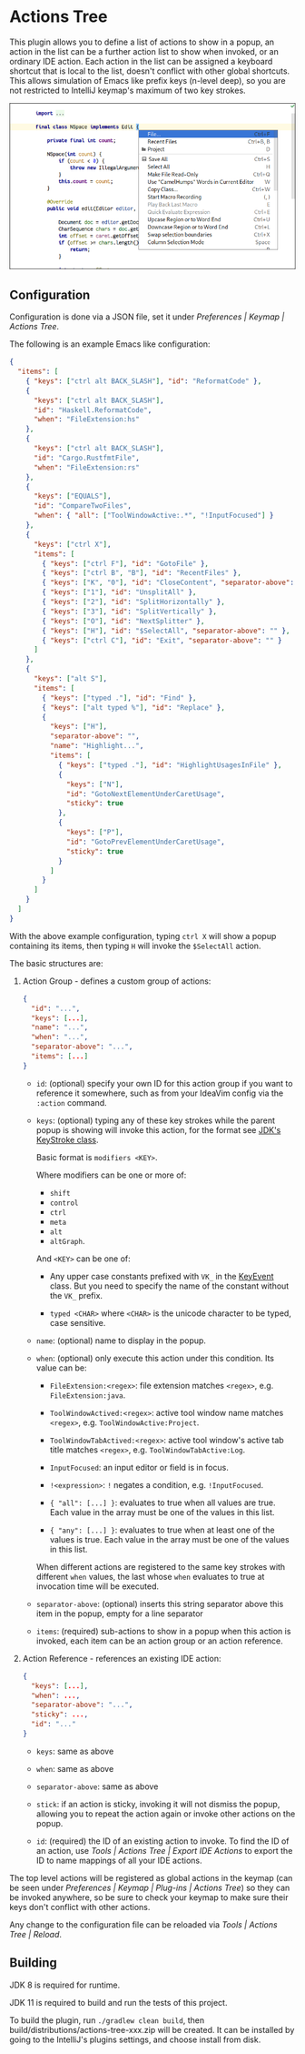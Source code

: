 # Actions Tree

This plugin allows you to define a list of actions to show in a popup,
an action in the list can be a further action list to show when
invoked, or an ordinary IDE action. Each action in the list can be
assigned a keyboard shortcut that is local to the list, doesn't
conflict with other global shortcuts. This allows simulation of Emacs
like prefix keys (n-level deep), so you are not restricted to IntelliJ
keymap's maximum of two key strokes.

![screenshot](screenshot.png)

## Configuration

Configuration is done via a JSON file, set it under *Preferences |
Keymap | Actions Tree*.

The following is an example Emacs like configuration:

```json
{
  "items": [
    { "keys": ["ctrl alt BACK_SLASH"], "id": "ReformatCode" },
    {
      "keys": ["ctrl alt BACK_SLASH"],
      "id": "Haskell.ReformatCode",
      "when": "FileExtension:hs"
    },
    {
      "keys": ["ctrl alt BACK_SLASH"],
      "id": "Cargo.RustfmtFile",
      "when": "FileExtension:rs"
    },
    {
      "keys": ["EQUALS"],
      "id": "CompareTwoFiles",
      "when": { "all": ["ToolWindowActive:.*", "!InputFocused"] }
    },
    {
      "keys": ["ctrl X"],
      "items": [
        { "keys": ["ctrl F"], "id": "GotoFile" },
        { "keys": ["ctrl B", "B"], "id": "RecentFiles" },
        { "keys": ["K", "0"], "id": "CloseContent", "separator-above": "" },
        { "keys": ["1"], "id": "UnsplitAll" },
        { "keys": ["2"], "id": "SplitHorizontally" },
        { "keys": ["3"], "id": "SplitVertically" },
        { "keys": ["O"], "id": "NextSplitter" },
        { "keys": ["H"], "id": "$SelectAll", "separator-above": "" },
        { "keys": ["ctrl C"], "id": "Exit", "separator-above": "" }
      ]
    },
    {
      "keys": ["alt S"],
      "items": [
        { "keys": ["typed ."], "id": "Find" },
        { "keys": ["alt typed %"], "id": "Replace" },
        {
          "keys": ["H"],
          "separator-above": "",
          "name": "Highlight...",
          "items": [
            { "keys": ["typed ."], "id": "HighlightUsagesInFile" },
            {
              "keys": ["N"],
              "id": "GotoNextElementUnderCaretUsage",
              "sticky": true
            },
            {
              "keys": ["P"],
              "id": "GotoPrevElementUnderCaretUsage",
              "sticky": true
            }
          ]
        }
      ]
    }
  ]
}
```

With the above example configuration, typing `ctrl X` will show a
popup containing its items, then typing `H` will invoke the
`$SelectAll` action.

The basic structures are:

1. Action Group - defines a custom group of actions:

    ```json
    {
      "id": "...",
      "keys": [...],
      "name": "...",
      "when": "...",
      "separator-above": "...",
      "items": [...]
    }
    ```

    - `id`: (optional) specify your own ID for this action group if
      you want to reference it somewhere, such as from your IdeaVim
      config via the `:action` command.
      
    - `keys`: (optional) typing any of these key strokes while the
       parent popup is showing will invoke this action, for the format
       see [JDK's KeyStroke class](https://docs.oracle.com/javase/8/docs/api/javax/swing/KeyStroke.html#getKeyStroke-java.lang.String-).
       
       Basic format is `modifiers <KEY>`.
       
       Where modifiers can be one or more of:
         - `shift`
         - `control`
         - `ctrl`
         - `meta`
         - `alt`
         - `altGraph`.
        
        And `<KEY>` can be one of:

         - Any upper case constants prefixed with `VK_` in the
           [KeyEvent](https://docs.oracle.com/javase/8/docs/api/java/awt/event/KeyEvent.html#field.summary)
           class. But you need to specify the name of the constant
           without the `VK_` prefix.

         - `typed <CHAR>` where `<CHAR>` is the unicode character to
           be typed, case sensitive.

    - `name`: (optional) name to display in the popup.

    - `when`: (optional) only execute this action under this
       condition. Its value can be:

        - `FileExtension:<regex>`: file extension matches `<regex>`,
          e.g. `FileExtension:java`.

        - `ToolWindowActived:<regex>`: active tool window name matches
          `<regex>`, e.g. `ToolWindowActive:Project`.

        - `ToolWindowTabActived:<regex>`: active tool window's active
          tab title matches `<regex>`, e.g. `ToolWindowTabActive:Log`.

        - `InputFocused`: an input editor or field is in focus.
        
        - `!<expression>`: `!` negates a condition,
          e.g. `!InputFocused`.

        - `{ "all": [...] }`: evaluates to true when all values are
          true. Each value in the array must be one of the values in
          this list.

        - `{ "any": [...] }`: evaluates to true when at least one of
          the values is true. Each value in the array must be one of
          the values in this list.
          
       When different actions are registered to the same key strokes
       with different `when` values, the last whose `when` evaluates
       to true at invocation time will be executed.

    - `separator-above`: (optional) inserts this string separator
      above this item in the popup, empty for a line separator

    - `items`: (required) sub-actions to show in a popup when this
      action is invoked, each item can be an action group or an action
      reference.

2. Action Reference - references an existing IDE action:

    ```json
    {
      "keys": [...],
      "when": ...,
      "separator-above": "...",
      "sticky": ...,
      "id": "..."
    }
    ```

    - `keys`: same as above

    - `when`: same as above

    - `separator-above`: same as above

    - `stick`: if an action is sticky, invoking it will not dismiss
      the popup, allowing you to repeat the action again or invoke
      other actions on the popup.

    - `id`: (required) the ID of an existing action to invoke. To find
      the ID of an action, use *Tools | Actions Tree | Export IDE
      Actions* to export the ID to name mappings of all your IDE
      actions.

The top level actions will be registered as global actions in the
keymap (can be seen under *Preferences | Keymap | Plug-ins | Actions
Tree*) so they can be invoked anywhere, so be sure to check your
keymap to make sure their keys don't conflict with other actions.

Any change to the configuration file can be reloaded via *Tools |
Actions Tree | Reload*.


## Building

JDK 8 is required for runtime.

JDK 11 is required to build and run the tests of this project.

To build the plugin, run `./gradlew clean build`, then
build/distributions/actions-tree-xxx.zip will be created. It can be
installed by going to the IntelliJ's plugins settings, and choose
install from disk.


